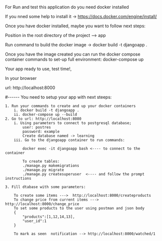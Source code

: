 For Run and test this application do you need docker installed

If you nned some help to install it -> https://docs.docker.com/engine/install/

Once you have docker installed, maybe you want to follow next steps:

Position in the root directory of the project --> app

Run command to build the docker image ->
    docker build -t djangoapp .

Once you have the image created you can run the docker compose  container commands to set-up full environment:
    docker-compose up

Your app ready to use, test time!, 

In your browser

url: http://localhost:8000

#------ You need to setup your app with next steeps: 

    1. Run your commands to create and up your docker containers
        i. docker build -t djangoapp .
        ii. docker-compose up --build
    2. Go to url: http://localhost:8080
        i. Using parameters to connect to postgresql database;
            user: postres
            password: example
            Create database named -> learning 
        iii. Go to the djangoapp container to run commands: 

            docker exec -it djangoapp bash <---- to connect to the container

            To create tables: 
            ./manage.py makemigrations
            ./manage.py migrate 
            ./manage.py createsuperuser  <---- and follow the prompt instructions

    3. Fill dtabase with some parameters: 

        To create some items --->  http://localhost:8000/createproducts
        To change price from current items ---> http://localhost:8000/change_price
        To set some products to the user using postman and json body
        {
            "products":[1,12,14,13],
            "user_id":1
        }

        To mark as seen  notification --> http://localhost:8000/watched/1
